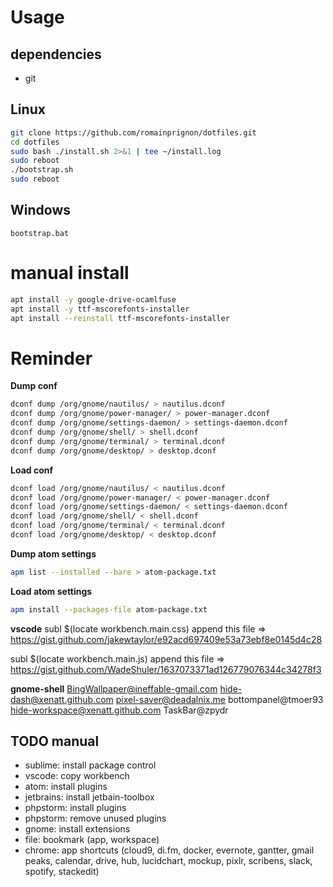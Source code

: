 # Usage

## dependencies
 - git

## Linux
```bash
git clone https://github.com/romainprignon/dotfiles.git
cd dotfiles
sudo bash ./install.sh 2>&1 | tee ~/install.log
sudo reboot
./bootstrap.sh
sudo reboot
```

## Windows
```
bootstrap.bat
```

# manual install
```bash
apt install -y google-drive-ocamlfuse
apt install -y ttf-mscorefonts-installer
apt install --reinstall ttf-mscorefonts-installer
```

# Reminder

**Dump conf**
```bash
dconf dump /org/gnome/nautilus/ > nautilus.dconf
dconf dump /org/gnome/power-manager/ > power-manager.dconf
dconf dump /org/gnome/settings-daemon/ > settings-daemon.dconf
dconf dump /org/gnome/shell/ > shell.dconf
dconf dump /org/gnome/terminal/ > terminal.dconf
dconf dump /org/gnome/desktop/ > desktop.dconf
```

**Load conf**
```bash
dconf load /org/gnome/nautilus/ < nautilus.dconf
dconf load /org/gnome/power-manager/ < power-manager.dconf
dconf load /org/gnome/settings-daemon/ < settings-daemon.dconf
dconf load /org/gnome/shell/ < shell.dconf
dconf load /org/gnome/terminal/ < terminal.dconf
dconf load /org/gnome/desktop/ < desktop.dconf
```

**Dump atom settings**
```bash
apm list --installed --bare > atom-package.txt
```

**Load atom settings**
```bash
apm install --packages-file atom-package.txt
```

**vscode**
subl $(locate workbench.main.css)
append this file => https://gist.github.com/jakewtaylor/e92acd697409e53a73ebf8e0145d4c28

subl $(locate workbench.main.js)
append this file => https://gist.github.com/WadeShuler/1637073371ad126779076344c34278f3

**gnome-shell**
BingWallpaper@ineffable-gmail.com  hide-dash@xenatt.github.com       pixel-saver@deadalnix.me
bottompanel@tmoer93                hide-workspace@xenatt.github.com  TaskBar@zpydr

## TODO manual
- sublime: install package control
- vscode: copy workbench
- atom: install plugins
- jetbrains: install jetbain-toolbox
- phpstorm: install plugins
- phpstorm: remove unused plugins
- gnome: install extensions
- file: bookmark (app, workspace)
- chrome: app shortcuts (cloud9, di.fm, docker, evernote, gantter, gmail peaks, calendar, drive, hub, lucidchart, mockup, pixlr, scribens, slack, spotify, stackedit)
